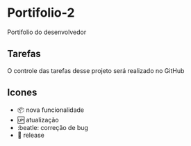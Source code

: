 # Portifolio-2

Portifolio do desenvolvedor

## Tarefas 

O controle das tarefas desse projeto será realizado no GitHub

## Icones

- :package: nova funcionalidade 
- :up: atualização
- :beatle: correção de bug
- :checkered_flag: release
